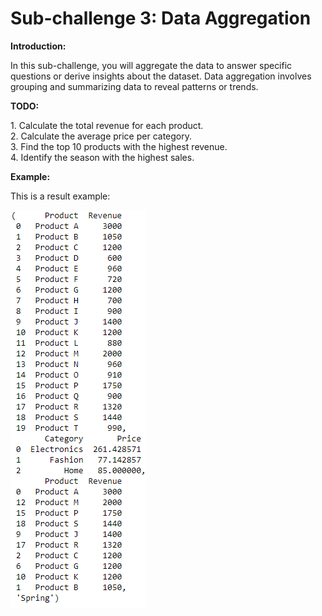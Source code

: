 # Sub-challenge 3: Data Aggregation
**Introduction:**
<p>
    In this sub-challenge, you will aggregate the data to answer specific questions or derive insights about the dataset. Data aggregation involves grouping and summarizing data to reveal patterns or trends.
</p>

**TODO:**
<p>
    1. Calculate the total revenue for each product.<br>
    2. Calculate the average price per category.<br>
    3. Find the top 10 products with the highest revenue.<br>
    4. Identify the season with the highest sales.<br>
</p>

**Example:**
<p>
    This is a result example:
</p>

![example_image_Data_Aggregation](assets/step3.png)